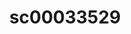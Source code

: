---
ee_id: '228'
site: '1'
type: '2'
url: 2010-014-sc00033529
title: sc00033529
year: '2010'
display_year: '2010'
medium: 'Pen on All Purpose Security Paper (Grey) #24 bond'
dims: 11 x 8.5 inches
pitch:
ps:
live_url:
related:
youtube:
related_code:
imgs: cadliner-drawing-2010-014-digital-database-ih_1.jpg
subheading:
download:
add_credit:
add_credits:
commission:
layout: things-i-made
---